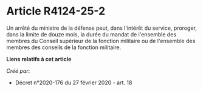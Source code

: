 # Article R4124-25-2

Un arrêté du ministre de la défense peut, dans l'intérêt du service, proroger, dans la limite de douze mois, la durée du
mandat de l'ensemble des membres du Conseil supérieur de la fonction militaire ou de l'ensemble des membres des conseils de
la fonction militaire.

**Liens relatifs à cet article**

_Créé par_:

  - Décret n°2020-176 du 27 février 2020 - art. 18
